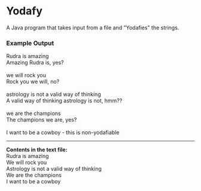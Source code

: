 # Yodafy
A Java program that takes input from a file and "Yodafies" the strings.

### Example Output
Rudra is amazing<br/>
Amazing Rudra is, yes?<br/>
<br/>
we will rock you<br/>
Rock you we will, no?<br/>
<br/>
astrology is not a valid way of thinking<br/>
A valid way of thinking astrology is not, hmm??<br/>
<br/>
we are the champions<br/>
The champions we are, yes?<br/>
<br/>
I want to be a cowboy - this is non-yodafiable<br/>

--------------------------------------------------
<b>Contents in the text file:</b> <br/>
Rudra is amazing<br/>
We will rock you<br/>
Astrology is not a valid way of thinking<br/>
We are the champions<br/>
I want to be a cowboy<br/>
